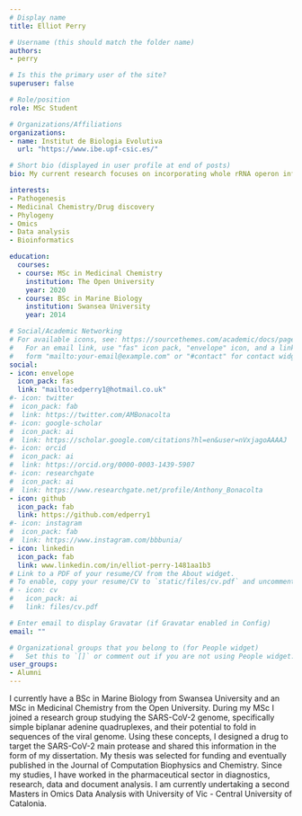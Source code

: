 ```yaml
---
# Display name
title: Elliot Perry

# Username (this should match the folder name)
authors:
- perry

# Is this the primary user of the site?
superuser: false

# Role/position
role: MSc Student

# Organizations/Affiliations
organizations:
- name: Institut de Biologia Evolutiva
  url: "https://www.ibe.upf-csic.es/"

# Short bio (displayed in user profile at end of posts)
bio: My current research focuses on incorporating whole rRNA operon information to reference databases.

interests:
- Pathogenesis
- Medicinal Chemistry/Drug discovery
- Phylogeny
- Omics
- Data analysis
- Bioinformatics

education:
  courses:
  - course: MSc in Medicinal Chemistry
    institution: The Open University
    year: 2020
  - course: BSc in Marine Biology
    institution: Swansea University
    year: 2014

# Social/Academic Networking
# For available icons, see: https://sourcethemes.com/academic/docs/page-builder/#icons
#   For an email link, use "fas" icon pack, "envelope" icon, and a link in the
#   form "mailto:your-email@example.com" or "#contact" for contact widget.
social:
- icon: envelope
  icon_pack: fas
  link: "mailto:edperry1@hotmail.co.uk"
#- icon: twitter
#  icon_pack: fab
#  link: https://twitter.com/AMBonacolta
#- icon: google-scholar
#  icon_pack: ai
#  link: https://scholar.google.com/citations?hl=en&user=nVxjagoAAAAJ
#- icon: orcid
#  icon_pack: ai
#  link: https://orcid.org/0000-0003-1439-5907
#- icon: researchgate
#  icon_pack: ai
#  link: https://www.researchgate.net/profile/Anthony_Bonacolta
- icon: github
  icon_pack: fab
  link: https://github.com/edperry1
#- icon: instagram
#  icon_pack: fab
#  link: https://www.instagram.com/bbbunia/
- icon: linkedin
  icon_pack: fab
  link: www.linkedin.com/in/elliot-perry-1481aa1b3
# Link to a PDF of your resume/CV from the About widget.
# To enable, copy your resume/CV to `static/files/cv.pdf` and uncomment the lines below.
# - icon: cv
#   icon_pack: ai
#   link: files/cv.pdf

# Enter email to display Gravatar (if Gravatar enabled in Config)
email: ""

# Organizational groups that you belong to (for People widget)
#   Set this to `[]` or comment out if you are not using People widget.
user_groups:
- Alumni
---
```


I currently have a BSc in Marine Biology from Swansea University and an MSc in Medicinal Chemistry from the Open University. During my MSc I joined a research group studying the SARS-CoV-2 genome, specifically simple biplanar adenine quadruplexes, and their potential to fold in sequences of the viral genome. Using these concepts, I designed a drug to target the SARS-CoV-2 main protease and shared this information in the form of my dissertation. My thesis was selected for funding and eventually published in the Journal of Computation Biophysics and Chemistry. Since my studies, I have worked in the pharmaceutical sector in diagnostics, research, data and document analysis. I am currently undertaking a second Masters in Omics Data Analysis with University of Vic - Central University of Catalonia.
